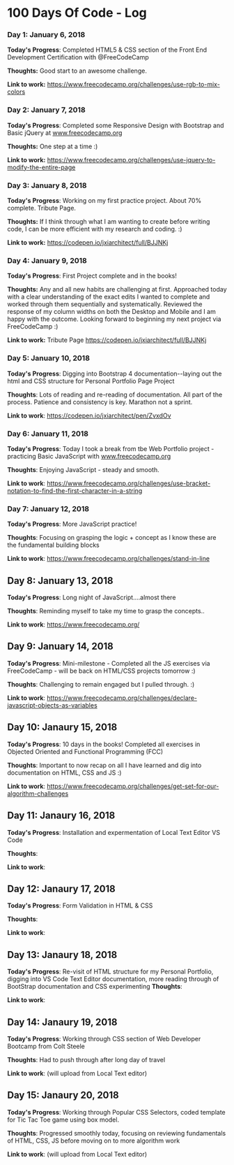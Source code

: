 # 100 Days Of Code - Log

### Day 1: January 6, 2018


**Today's Progress**: Completed HTML5 & CSS section of the Front End Development Certification with @FreeCodeCamp

**Thoughts:** Good start to an awesome challenge.

**Link to work:** https://www.freecodecamp.org/challenges/use-rgb-to-mix-colors



### Day 2: January 7, 2018

**Today's Progress**: Completed some Responsive Design with Bootstrap and Basic jQuery at www.freecodecamp.org

**Thoughts:** One step at a time :)

**Link to work:** https://www.freecodecamp.org/challenges/use-jquery-to-modify-the-entire-page


### Day 3: January 8, 2018

**Today's Progress**: Working on my first practice project. About 70% complete. Tribute Page.

**Thoughts:** If I think through what I am wanting to create before writing code, I can be more efficient with my research and coding. :) 

**Link to work:** https://codepen.io/jxiarchitect/full/BJJNKj



### Day 4: January 9, 2018
**Today's Progress**: First Project complete and in the books! 

**Thoughts:**  Any and all new habits are challenging at first. Approached today with a clear understanding of the exact edits I wanted to complete and worked through them sequentially and systematically. Reviewed the response of my column widths on both the Desktop and Mobile and I am happy with the outcome. Looking forward to beginning my next project via FreeCodeCamp :)

**Link to work:** Tribute Page https://codepen.io/jxiarchitect/full/BJJNKj

### Day 5: January 10, 2018

**Today's Progress**: Digging into Bootstrap 4 documentation--laying out the html and CSS structure for Personal Portfolio Page Project 

**Thoughts**: Lots of reading and re-reading of documentation. All part of the process. Patience and consistency is key. Marathon not a sprint. 

**Link to work**: https://codepen.io/jxiarchitect/pen/ZvxdOv

### Day 6: January 11, 2018

**Today's Progress**: Today I took a break from tbe Web Portfolio project - practicing Basic JavaScript with www.freecodecamp.org

**Thoughts**: Enjoying JavaScript - steady and smooth.

**Link to work**: https://www.freecodecamp.org/challenges/use-bracket-notation-to-find-the-first-character-in-a-string

### Day 7: January 12, 2018

**Today's Progress**: More JavaScript practice!

**Thoughts**: Focusing on grasping the logic + concept as I know these are the fundamental building blocks

**Link to work**: https://www.freecodecamp.org/challenges/stand-in-line

## Day 8: January 13, 2018

**Today's Progress**: Long night of JavaScript....almost there

**Thoughts**: Reminding myself to take my time to grasp the concepts..

**Link to work**: https://www.freecodecamp.org/

## Day 9: January 14, 2018

**Today's Progress**: Mini-milestone - Completed all the JS exercises via FreeCodeCamp - will be back on HTML/CSS projects tomorrow :)

**Thoughts**: Challenging to remain engaged but I pulled through. :)

**Link to work**: https://www.freecodecamp.org/challenges/declare-javascript-objects-as-variables

## Day 10: Janaury 15, 2018

**Today's Progress**: 10 days in the books! Completed all exercises in Objected Oriented and Functional Programming (FCC)

**Thoughts**: Important to now recap on all I have learned and dig into documentation on HTML, CSS and JS :)

**Link to work**: https://www.freecodecamp.org/challenges/get-set-for-our-algorithm-challenges

## Day 11: Janaury 16, 2018

**Today's Progress**: Installation and expermentation of Local Text Editor VS Code

**Thoughts**:

**Link to work**:


## Day 12: Janaury 17, 2018

**Today's Progress**: Form Validation in HTML & CSS

**Thoughts**:

**Link to work**:


## Day 13: Janaury 18, 2018

**Today's Progress**: Re-visit of HTML structure for my Personal Portfolio, digging into VS Code Text Editor documentation, more reading through of BootStrap documentation and  CSS experimenting
**Thoughts**:

**Link to work**:


## Day 14: Janaury 19, 2018

**Today's Progress**: Working through CSS section of Web Developer Bootcamp from Colt Steele

**Thoughts**: Had to push through after long day of travel

**Link to work**: (will upload from Local Text editor)


## Day 15: Janaury 20, 2018

**Today's Progress**: Working through Popular CSS Selectors, coded template for Tic Tac Toe game using box model.

**Thoughts**: Progressed smoothly today, focusing on reviewing fundamentals of HTML, CSS, JS before moving on to more algorithm work

**Link to work**: (will upload from Local Text editor)

